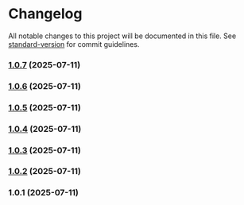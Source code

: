 # Changelog

All notable changes to this project will be documented in this file. See [standard-version](https://github.com/conventional-changelog/standard-version) for commit guidelines.

### [1.0.7](https://github.com/doeixd/watch/compare/v1.0.6...v1.0.7) (2025-07-11)

### [1.0.6](https://github.com/doeixd/watch/compare/v1.0.5...v1.0.6) (2025-07-11)

### [1.0.5](https://github.com/doeixd/watch/compare/v1.0.4...v1.0.5) (2025-07-11)

### [1.0.4](https://github.com/doeixd/watch/compare/v1.0.1...v1.0.4) (2025-07-11)

### [1.0.3](https://github.com/doeixd/watch/compare/v1.0.2...v1.0.3) (2025-07-11)

### [1.0.2](https://github.com/doeixd/watch/compare/v1.0.1...v1.0.2) (2025-07-11)

### 1.0.1 (2025-07-11)
